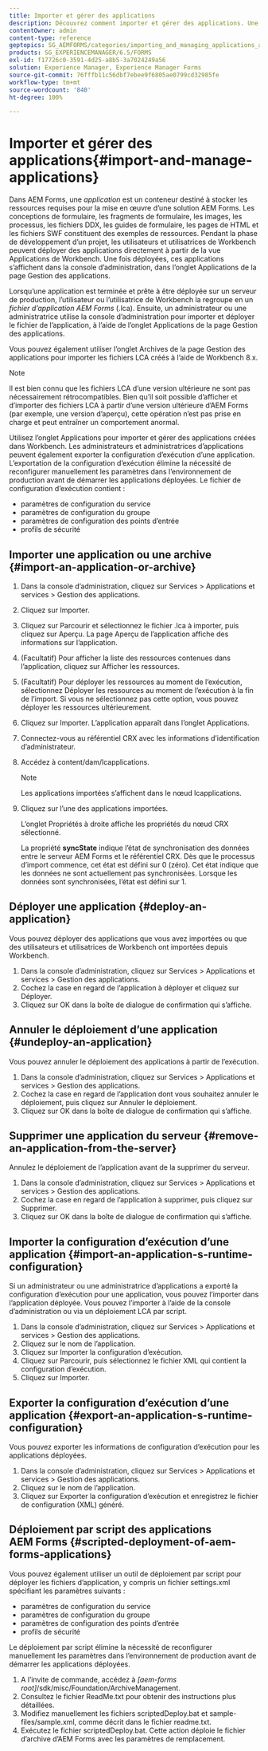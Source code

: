 ```yaml
---
title: Importer et gérer des applications
description: Découvrez comment importer et gérer des applications. Une application est un conteneur destiné à stocker les ressources requises pour la mise en œuvre d’une solution AEM Forms.
contentOwner: admin
content-type: reference
geptopics: SG_AEMFORMS/categories/importing_and_managing_applications_and_archives
products: SG_EXPERIENCEMANAGER/6.5/FORMS
exl-id: f17726c0-3591-4d25-a8b5-3a7024249a56
solution: Experience Manager, Experience Manager Forms
source-git-commit: 76fffb11c56dbf7ebee9f6805ae0799cd32985fe
workflow-type: tm+mt
source-wordcount: '840'
ht-degree: 100%

---
```


# Importer et gérer des applications{#import-and-manage-applications}

Dans AEM Forms, une *application* est un conteneur destiné à stocker les ressources requises pour la mise en œuvre d’une solution AEM Forms. Les conceptions de formulaire, les fragments de formulaire, les images, les processus, les fichiers DDX, les guides de formulaire, les pages de HTML et les fichiers SWF constituent des exemples de ressources. Pendant la phase de développement d’un projet, les utilisateurs et utilisatrices de Workbench peuvent déployer des applications directement à partir de la vue Applications de Workbench. Une fois déployées, ces applications s’affichent dans la console d’administration, dans l’onglet Applications de la page Gestion des applications.

Lorsqu’une application est terminée et prête à être déployée sur un serveur de production, l’utilisateur ou l’utilisatrice de Workbench la regroupe en un *fichier d’application AEM Forms* (.lca). Ensuite, un administrateur ou une administratrice utilise la console d’administration pour importer et déployer le fichier de l’application, à l’aide de l’onglet Applications de la page Gestion des applications.

Vous pouvez également utiliser l’onglet Archives de la page Gestion des applications pour importer les fichiers LCA créés à l’aide de Workbench 8.x.

>[!NOTE]
>
>Il est bien connu que les fichiers LCA d’une version ultérieure ne sont pas nécessairement rétrocompatibles. Bien qu’il soit possible d’afficher et d’importer des fichiers LCA à partir d’une version ultérieure d’AEM Forms (par exemple, une version d’aperçu), cette opération n’est pas prise en charge et peut entraîner un comportement anormal.

Utilisez l’onglet Applications pour importer et gérer des applications créées dans Workbench. Les administrateurs et administratrices d’applications peuvent également exporter la configuration d’exécution d’une application. L’exportation de la configuration d’exécution élimine la nécessité de reconfigurer manuellement les paramètres dans l’environnement de production avant de démarrer les applications déployées. Le fichier de configuration d’exécution contient :

* paramètres de configuration du service
* paramètres de configuration du groupe
* paramètres de configuration des points d’entrée
* profils de sécurité

## Importer une application ou une archive {#import-an-application-or-archive}

1. Dans la console d’administration, cliquez sur Services > Applications et services > Gestion des applications.
1. Cliquez sur Importer.
1. Cliquez sur Parcourir et sélectionnez le fichier .lca à importer, puis cliquez sur Aperçu. La page Aperçu de l’application affiche des informations sur l’application.
1. (Facultatif) Pour afficher la liste des ressources contenues dans l’application, cliquez sur Afficher les ressources.
1. (Facultatif) Pour déployer les ressources au moment de l’exécution, sélectionnez Déployer les ressources au moment de l’exécution à la fin de l’import. Si vous ne sélectionnez pas cette option, vous pouvez déployer les ressources ultérieurement.
1. Cliquez sur Importer. L’application apparaît dans l’onglet Applications.
1. Connectez-vous au référentiel CRX avec les informations d’identification d’administrateur.
1. Accédez à content/dam/lcapplications.

   >[!NOTE]
   >
   >Les applications importées s’affichent dans le nœud lcapplications.

1. Cliquez sur l’une des applications importées.

   L’onglet Propriétés à droite affiche les propriétés du nœud CRX sélectionné.

   La propriété **syncState** indique l’état de synchronisation des données entre le serveur AEM Forms et le référentiel CRX. Dès que le processus d’import commence, cet état est défini sur 0 (zéro). Cet état indique que les données ne sont actuellement pas synchronisées. Lorsque les données sont synchronisées, l’état est défini sur 1.

## Déployer une application {#deploy-an-application}

Vous pouvez déployer des applications que vous avez importées ou que des utilisateurs et utilisatrices de Workbench ont importées depuis Workbench.

1. Dans la console d’administration, cliquez sur Services > Applications et services > Gestion des applications.
1. Cochez la case en regard de l’application à déployer et cliquez sur Déployer.
1. Cliquez sur OK dans la boîte de dialogue de confirmation qui s’affiche.

## Annuler le déploiement d’une application {#undeploy-an-application}

Vous pouvez annuler le déploiement des applications à partir de l’exécution.

1. Dans la console d’administration, cliquez sur Services > Applications et services > Gestion des applications.
1. Cochez la case en regard de l’application dont vous souhaitez annuler le déploiement, puis cliquez sur Annuler le déploiement.
1. Cliquez sur OK dans la boîte de dialogue de confirmation qui s’affiche.

## Supprimer une application du serveur {#remove-an-application-from-the-server}

Annulez le déploiement de l’application avant de la supprimer du serveur.

1. Dans la console d’administration, cliquez sur Services > Applications et services > Gestion des applications.
1. Cochez la case en regard de l’application à supprimer, puis cliquez sur Supprimer.
1. Cliquez sur OK dans la boîte de dialogue de confirmation qui s’affiche.

## Importer la configuration d’exécution d’une application {#import-an-application-s-runtime-configuration}

Si un administrateur ou une administratrice d’applications a exporté la configuration d’exécution pour une application, vous pouvez l’importer dans l’application déployée. Vous pouvez l’importer à l’aide de la console d’administration ou via un déploiement LCA par script.

1. Dans la console d’administration, cliquez sur Services > Applications et services > Gestion des applications.
1. Cliquez sur le nom de l’application.
1. Cliquez sur Importer la configuration d’exécution.
1. Cliquez sur Parcourir, puis sélectionnez le fichier XML qui contient la configuration d’exécution.
1. Cliquez sur Importer.

## Exporter la configuration d’exécution d’une application {#export-an-application-s-runtime-configuration}

Vous pouvez exporter les informations de configuration d’exécution pour les applications déployées.

1. Dans la console d’administration, cliquez sur Services > Applications et services > Gestion des applications.
1. Cliquez sur le nom de l’application.
1. Cliquez sur Exporter la configuration d’exécution et enregistrez le fichier de configuration (XML) généré.

## Déploiement par script des applications AEM Forms {#scripted-deployment-of-aem-forms-applications}

Vous pouvez également utiliser un outil de déploiement par script pour déployer les fichiers d’application, y compris un fichier settings.xml spécifiant les paramètres suivants :

* paramètres de configuration du service
* paramètres de configuration du groupe
* paramètres de configuration des points d’entrée
* profils de sécurité

Le déploiement par script élimine la nécessité de reconfigurer manuellement les paramètres dans l’environnement de production avant de démarrer les applications déployées.

1. A l’invite de commande, accédez à *[aem-forms root]*/sdk/misc/Foundation/ArchiveManagement.
1. Consultez le fichier ReadMe.txt pour obtenir des instructions plus détaillées.
1. Modifiez manuellement les fichiers scriptedDeploy.bat et sample-files/sample.xml, comme décrit dans le fichier readme.txt.
1. Exécutez le fichier scriptedDeploy.bat. Cette action déploie le fichier d’archive d’AEM Forms avec les paramètres de remplacement.
